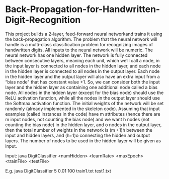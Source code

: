 # Back-Propagation-for-Handwritten-Digit-Recognition

This project builds a 2-layer, feed-forward neural networkand trains it 
using the back-propagation algorithm. The problem that the neural network will
handle is a multi-class classification problem for recognizing images of handwritten digits. All
inputs to the neural network will be numeric. The neural network has one hidden layer. The
network is fully connected between consecutive layers, meaning each unit, which we’ll call a node,
in the input layer is connected to all nodes in the hidden layer, and each node in the hidden layer
is connected to all nodes in the output layer. Each node in the hidden layer and the output layer
will also have an extra input from a “bias node" that has constant value +1. So, we can consider
both the input layer and the hidden layer as containing one additional node called a bias node.
All nodes in the hidden layer (except for the bias node) should use the ReLU activation function,
while all the nodes in the output layer should use the Softmax activation function. The initial
weights of the network will be set randomly (already implemented in the skeleton code). Assuming
that input examples (called instances in the code) have m attributes (hence there are m input
nodes, not counting the bias node) and we want h nodes (not counting the bias node) in the
hidden layer, and o nodes in the output layer, then the total number of weights in the network is
(m +1)h between the input and hidden layers, and (h+1)o connecting the hidden and output
layers. The number of nodes to be used in the hidden layer will be given as input.

Input: java DigitClassifier \<numHidden> \<learnRate> \<maxEpoch>
\<trainFile> \<testFile>

E.g.
java DigitClassifier 5 0.01 100 train1.txt test1.txt
